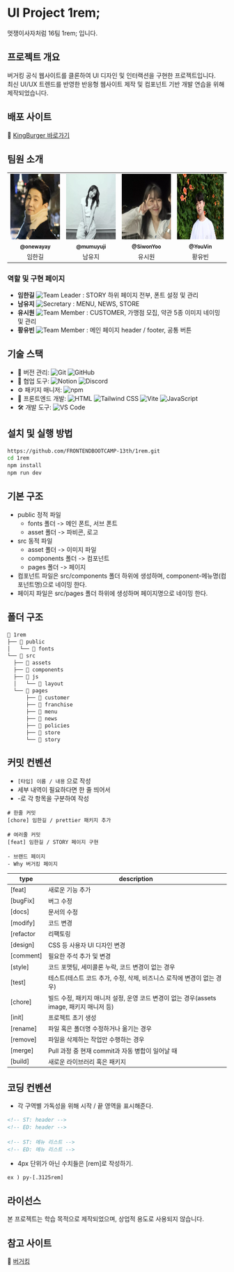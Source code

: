 # UI Project 1rem;

멋쟁이사자처럼 16팀 1rem; 입니다.

## 프로젝트 개요

버거킹 공식 웹사이트를 클론하여 UI 디자인 및 인터랙션을 구현한 프로젝트입니다.  
최신 UI/UX 트렌드를 반영한 반응형 웹사이트 제작 및 컴포넌트 기반 개발 연습을 위해 제작되었습니다.

## 배포 사이트

🍔 [KingBurger 바로가기](https://1rem.netlify.app)

## 팀원 소개

<table>
  <tbody>
    <tr>
      <td align="center"><a href="https://github.com/onewayay"><img src="/src/assets/index-img/team/oneway.webp" width="150" height="150" alt=""/><br /><sub><b> @onewayay </b></a></td>
      <td align="center"><a href="https://github.com/mumuyuji"><img src="/src/assets/index-img/team/mumu29.webp" width="150" height="150" alt=""/><br /><sub><b> @mumuyuji </b></a></td>
      <td align="center"><a href="https://github.com/SiwonYoo"><img src="/src/assets/index-img/team/siwon_622.webp" width="150" height="150" alt=""/><br /><sub><b> @SiwonYoo </b></a></td>
      <td align="center"><a href="https://github.com/YouVin"><img src="/src/assets/index-img/team/yuvin99.webp" width="150" height="150" alt=""/><br /><sub><b> @YouVin </b></a></td>
    </tr>
    <tr>
      <td align="center">임한길</td>
      <td align="center">남유지</td>
      <td align="center">유시원</td>
      <td align="center">황유빈</td>
    </tr>
  </tbody>
</table>

### 역할 및 구현 페이지

- **임한길** ![Team Leader](https://img.shields.io/badge/Team%20Leader-FF5733?style=flat) : STORY 하위 페이지 전부, 폰트 설정 및 관리
- **남유지** ![Secretary](https://img.shields.io/badge/Secretary-3498DB?style=flat) : MENU, NEWS, STORE
- **유시원** ![Team Member](https://img.shields.io/badge/Team%20Member-2ECC71?style=flat) : CUSTOMER, 가맹점 모집, 약관 5종 이미지 네이밍 및 관리
- **황유빈** ![Team Member](https://img.shields.io/badge/Team%20Member-2ECC71?style=flat) : 메인 페이지 header / footer, 공통 버튼

## 기술 스택

- 📂 버전 관리: ![Git](https://img.shields.io/badge/Git-F05032style=flat&logo=git&logoColor=white) ![GitHub](https://img.shields.io/badge/GitHub-181717?style=flat&logo=github&logoColor=white)
- 🤝 협업 도구: ![Notion](https://img.shields.io/badge/Notion-000000?style=flat&logo=notion&logoColor=white) ![Discord](https://img.shields.io/badge/Discord-5865F2?style=flat&logo=discord&logoColor=white)
- ⚙️ 패키지 매니저: ![npm](https://img.shields.io/badge/npm-CB3837?style=flat&logo=npm&logoColor=white)
- 🎨 프론트엔드 개발: ![HTML](https://img.shields.io/badge/HTML-E34F26?style=flat&logo=html5&logoColor=white) ![Tailwind CSS](https://img.shields.io/badge/TailwindCSS-06B6D4?style=flat&logo=tailwindcss&logoColor=white) ![Vite](https://img.shields.io/badge/Vite-646CFF?style=flat&logo=vite&logoColor=white) ![JavaScript](https://img.shields.io/badge/JavaScript-F7DF1E?style=flat&logo=javascript&logoColor=black)
- 🛠 개발 도구: ![VS Code](https://img.shields.io/badge/VS%20Code-007ACC?style=flat&logo=visualstudiocode&logoColor=white)

## 설치 및 실행 방법

```bash
https://github.com/FRONTENDBOOTCAMP-13th/1rem.git
cd 1rem
npm install
npm run dev
```

## 기본 구조

- public 정적 파일
  - fonts 폴더 -> 메인 폰트, 서브 폰트
  - asset 폴더 -> 파비콘, 로고
- src 동적 파일
  - asset 폴더 -> 이미지 파일
  - components 폴더 -> 컴포넌트
  - pages 폴더 -> 페이지
- 컴포넌트 파일은 src/components 폴더 하위에 생성하며, component-메뉴명(컴포넌트명)으로 네이밍 한다.
- 페이지 파일은 src/pages 폴더 하위에 생성하며 페이지명으로 네이밍 한다.

## 폴더 구조

```
📂 1rem
├── 📂 public
│   └── 📂 fonts
└── 📂 src
  ├── 📂 assets
  ├── 📂 components
  ├── 📂 js
  │   └── 📂 layout
  └── 📂 pages
      ├── 📂 customer
      ├── 📂 franchise
      ├── 📂 menu
      ├── 📂 news
      ├── 📂 policies
      ├── 📂 store
      └── 📂 story
```

## 커밋 컨벤션

- `[타입] 이름 / 내용` 으로 작성
- 세부 내역이 필요하다면 한 줄 띄어서
- -로 각 항목을 구분하여 작성

```
# 한줄 커밋
[chore] 임한길 / prettier 패키지 추가

# 여러줄 커밋
[feat] 임한길 / STORY 페이지 구현

- 브랜드 페이지
- Why 버거킹 페이지
```

<table>
  <thead>
    <tr>
      <th>type</th>
      <th>description</th>
    </tr>
  </thead>
  <tbody class="">
    <tr>
      <td>[feat]</td>
      <td>새로운 기능 추가</td>
    </tr>
  <tr>
      <td>[bugFix]</td>
      <td>버그 수정</td>
    </tr>
  <tr>
      <td>[docs]</td>
      <td>문서의 수정</td>
    </tr>
  <tr>
      <td>[modify]</td>
      <td>코드 변경</td>
    </tr>
  <tr>
      <td>[refactor</td>
      <td>리팩토링</td>
    </tr>
  <tr>
      <td>[design]</td>
      <td>CSS 등 사용자 UI 디자인 변경</td>
    </tr>
  <tr>
      <td>[comment]</td>
      <td>필요한 주석 추가 및 변경</td>
    </tr>
  <tr>
      <td>[style]</td>
      <td>코드 포맷팅, 세미콜론 누락, 코드 변경이 없는 경우</td>
    </tr>
  <tr>
      <td>[test]</td>
      <td>테스트(테스트 코드 추가, 수정, 삭제, 비즈니스 로직에 변경이 없는 경우)</td>
    </tr>
  <tr>
      <td>[chore]</td>
      <td>빌드 수정, 패키지 매니저 설정, 운영 코드 변경이 없는 경우(assets image, 패키지 매니저 등)</td>
    </tr>
  <tr>
      <td>[init]</td>
      <td>프로젝트 초기 생성</td>
    </tr>
  <tr>
      <td>[rename]</td>
      <td>파일 혹은 폴더명 수정하거나 옮기는 경우</td>
    </tr>
  <tr>
      <td>[remove]</td>
      <td>파일을 삭제하는 작업만 수행하는 경우</td>
    </tr>
  <tr>
      <td>[merge]</td>
      <td>Pull 과정 중 현재 commit과 자동 병합이 일어날 때</td>
    </tr>
  <tr>
      <td>[build]</td>
      <td>새로운 라이브러리 혹은 패키지</td>
    </tr>
  </tbody>
</table>

## 코딩 컨벤션

- 각 구역별 가독성을 위해 시작 / 끝 영역을 표시해준다.

```html
<!-- ST: header -->
<!-- ED: header -->

<!-- ST: 메뉴 리스트 -->
<!-- ED: 메뉴 리스트 -->
```

- 4px 단위가 아닌 수치들은 [rem]로 작성하기.

```
ex ) py-[.3125rem]
```

## 라이선스

본 프로젝트는 학습 목적으로 제작되었으며, 상업적 용도로 사용되지 않습니다.

## 참고 사이트

🔗 [버거킹](https://www.burgerking.co.kr/home)
